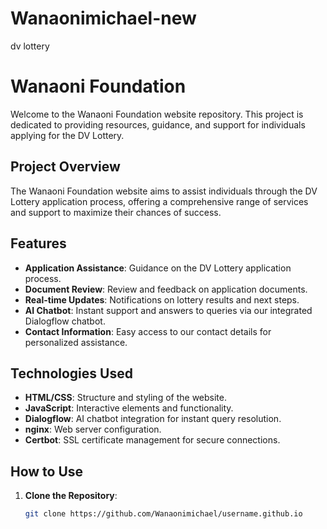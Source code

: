 

# Wanaonimichael-new
dv lottery



# Wanaoni Foundation

Welcome to the Wanaoni Foundation website repository. This project is dedicated to providing resources, guidance, and support for individuals applying for the DV Lottery.

## Project Overview

The Wanaoni Foundation website aims to assist individuals through the DV Lottery application process, offering a comprehensive range of services and support to maximize their chances of success.

## Features

- **Application Assistance**: Guidance on the DV Lottery application process.
- **Document Review**: Review and feedback on application documents.
- **Real-time Updates**: Notifications on lottery results and next steps.
- **AI Chatbot**: Instant support and answers to queries via our integrated Dialogflow chatbot.
- **Contact Information**: Easy access to our contact details for personalized assistance.

## Technologies Used

- **HTML/CSS**: Structure and styling of the website.
- **JavaScript**: Interactive elements and functionality.
- **Dialogflow**: AI chatbot integration for instant query resolution.
- **nginx**: Web server configuration.
- **Certbot**: SSL certificate management for secure connections.

## How to Use

1. **Clone the Repository**:
   ```bash
   git clone https://github.com/Wanaonimichael/username.github.io



